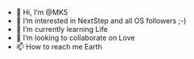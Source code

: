 - 👋 Hi, I’m @MK5
- 👀 I’m interested in NextStep and all OS followers ;-)
- 🌱 I’m currently learning Life
- 💞️ I’m looking to collaborate on Love
- 📫 How to reach me Earth

<!---
MarcMorisse/MarcMorisse is a ✨ special ✨ repository because its `README.md` (this file) appears on your GitHub profile.
You can click the Preview link to take a look at your changes.
--->
